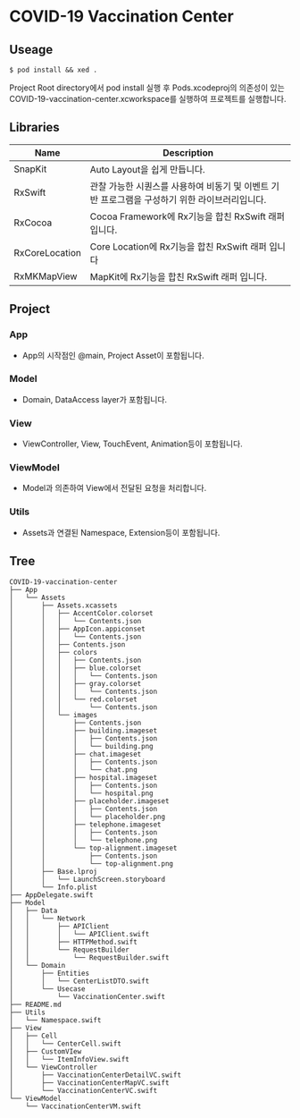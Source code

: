 # COVID-19 Vaccination Center
  ## Useage
  ```
  $ pod install && xed .
  ```
  Project Root directory에서 pod install 실행 후 Pods.xcodeproj의 의존성이 있는 COVID-19-vaccination-center.xcworkspace를 실행하여 프로젝트를 실행합니다. 

    
  ## Libraries
  |Name|Description|
  |---|---|
  |SnapKit|Auto Layout을 쉽게 만듭니다.|
  |RxSwift|관찰 가능한 시퀀스를 사용하여 비동기 및 이벤트 기반 프로그램을 구성하기 위한 라이브러리입니다.|
  |RxCocoa|Cocoa Framework에 Rx기능을 합친 RxSwift 래퍼 입니다.|
  |RxCoreLocation|Core Location에 Rx기능을 합친 RxSwift 래퍼 입니다|
  |RxMKMapView|MapKit에 Rx기능을 합친 RxSwift 래퍼 입니다.|
 
  ## Project
   ### App
   - App의 시작점인 @main, Project Asset이 포함됩니다.
  
   ### Model
   - Domain, DataAccess layer가 포함됩니다.
    
   ### View
   - ViewController, View, TouchEvent, Animation등이 포함됩니다.
   
   ### ViewModel
   - Model과 의존하여 View에서 전달된 요청을 처리합니다.
   
   ### Utils 
   - Assets과 연결된 Namespace, Extension등이 포함됩니다.

  ## Tree

```
COVID-19-vaccination-center
├── App
│   └── Assets
│       ├── Assets.xcassets
│       │   ├── AccentColor.colorset
│       │   │   └── Contents.json
│       │   ├── AppIcon.appiconset
│       │   │   └── Contents.json
│       │   ├── Contents.json
│       │   ├── colors
│       │   │   ├── Contents.json
│       │   │   ├── blue.colorset
│       │   │   │   └── Contents.json
│       │   │   ├── gray.colorset
│       │   │   │   └── Contents.json
│       │   │   └── red.colorset
│       │   │       └── Contents.json
│       │   └── images
│       │       ├── Contents.json
│       │       ├── building.imageset
│       │       │   ├── Contents.json
│       │       │   └── building.png
│       │       ├── chat.imageset
│       │       │   ├── Contents.json
│       │       │   └── chat.png
│       │       ├── hospital.imageset
│       │       │   ├── Contents.json
│       │       │   └── hospital.png
│       │       ├── placeholder.imageset
│       │       │   ├── Contents.json
│       │       │   └── placeholder.png
│       │       ├── telephone.imageset
│       │       │   ├── Contents.json
│       │       │   └── telephone.png
│       │       └── top-alignment.imageset
│       │           ├── Contents.json
│       │           └── top-alignment.png
│       ├── Base.lproj
│       │   └── LaunchScreen.storyboard
│       └── Info.plist
├── AppDelegate.swift
├── Model
│   ├── Data
│   │   └── Network
│   │       ├── APIClient
│   │       │   └── APIClient.swift
│   │       ├── HTTPMethod.swift
│   │       └── RequestBuilder
│   │           └── RequestBuilder.swift
│   └── Domain
│       ├── Entities
│       │   └── CenterListDTO.swift
│       └── Usecase
│           └── VaccinationCenter.swift
├── README.md
├── Utils
│   └── Namespace.swift
├── View
│   ├── Cell
│   │   └── CenterCell.swift
│   ├── CustomVIew
│   │   └── ItemInfoView.swift
│   └── ViewController
│       ├── VaccinationCenterDetailVC.swift
│       ├── VaccinationCenterMapVC.swift
│       └── VaccinationCenterVC.swift
└── ViewModel
    └── VaccinationCenterVM.swift
```
